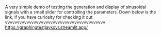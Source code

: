 A very simple demo of testing the generation and display of sinusoidal signals with a small slider for controlling the parameters.
Down below is the link, if you have curiosity for checking it out. <br>
vvvvvvvvvvvvvvvvvvvvvvvvvvvvvvvvvvvvvvvvvv<br>
https://graphingtestjaykovr.streamlit.app/
